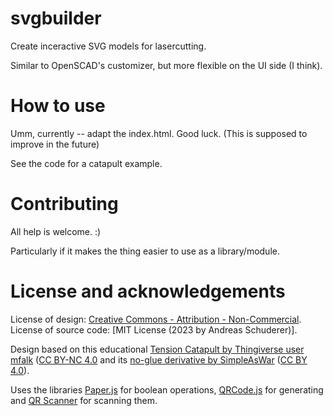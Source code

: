 # svgbuilder

Create inceractive SVG models for lasercutting.

Similar to OpenSCAD's customizer, but more flexible on the UI side (I think).

# How to use

Umm, currently -- adapt the index.html. Good luck.
(This is supposed to improve in the future)

See the code for a catapult example.

# Contributing

All help is welcome. :)

Particularly if it makes the thing easier to use as a library/module.

# License and acknowledgements

License of design: [Creative Commons - Attribution - Non-Commercial](https://creativecommons.org/licenses/by-nc/4.0/). License of source code: [MIT License (2023 by Andreas Schuderer)].

Design based on this educational [Tension Catapult by Thingiverse user mfalk](https://www.thingiverse.com/thing:1403796) ([CC BY-NC 4.0](https://creativecommons.org/licenses/by-nc/4.0/) and its [no-glue derivative by SimpleAsWar](https://www.thingiverse.com/thing:4050155) ([CC BY 4.0](https://creativecommons.org/licenses/by/4.0/)).

Uses the libraries [Paper.js](http://paperjs.org/about/) for boolean operations,  [QRCode.js](https://github.com/davidshimjs/qrcodejs) for generating and [QR Scanner](https://github.com/nimiq/qr-scanner) for scanning them. 
